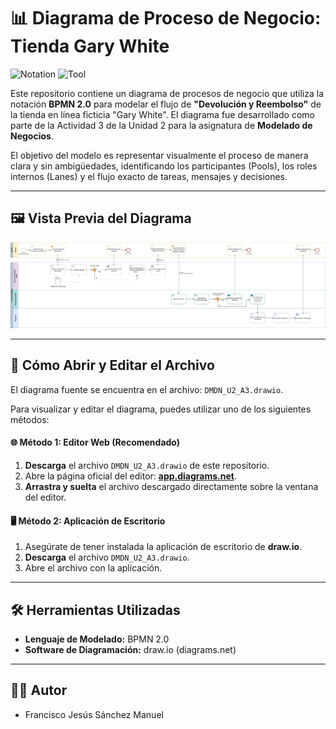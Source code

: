 # 📊 Diagrama de Proceso de Negocio: Tienda Gary White

![Notation](https://img.shields.io/badge/Notation-BPMN%202.0-blue)
![Tool](https://img.shields.io/badge/Tool-draw.io-orange)

Este repositorio contiene un diagrama de procesos de negocio que utiliza la notación **BPMN 2.0** para modelar el flujo de **"Devolución y Reembolso"** de la tienda en línea ficticia "Gary White". El diagrama fue desarrollado como parte de la Actividad 3 de la Unidad 2 para la asignatura de **Modelado de Negocios**.

El objetivo del modelo es representar visualmente el proceso de manera clara y sin ambigüedades, identificando los participantes (Pools), los roles internos (Lanes) y el flujo exacto de tareas, mensajes y decisiones.

---

## 🖼️ Vista Previa del Diagrama

![Vista Previa del Diagrama de Gary White](DMDN_U2_A3.jpg)

---

## 📂 Cómo Abrir y Editar el Archivo

El diagrama fuente se encuentra en el archivo: `DMDN_U2_A3.drawio`.

Para visualizar y editar el diagrama, puedes utilizar uno de los siguientes métodos:

#### 🌐 **Método 1: Editor Web (Recomendado)**

1.  **Descarga** el archivo `DMDN_U2_A3.drawio` de este repositorio.
2.  Abre la página oficial del editor: **[app.diagrams.net](https://app.diagrams.net/)**.
3.  **Arrastra y suelta** el archivo descargado directamente sobre la ventana del editor.

#### 🖥️ **Método 2: Aplicación de Escritorio**

1.  Asegúrate de tener instalada la aplicación de escritorio de **draw.io**.
2.  **Descarga** el archivo `DMDN_U2_A3.drawio`.
3.  Abre el archivo con la aplicación.

---

## 🛠️ Herramientas Utilizadas

* **Lenguaje de Modelado:** BPMN 2.0
* **Software de Diagramación:** draw.io (diagrams.net)

---

## 👨‍💻 Autor

* Francisco Jesús Sánchez Manuel
